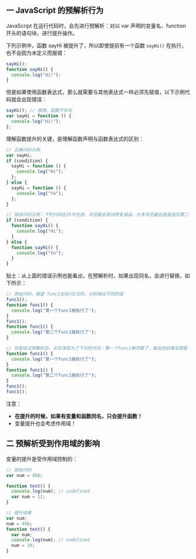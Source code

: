 ## 一 JavaScript 的预解析行为

JavaScript 在运行代码时，会先进行预解析：对以 var 声明的变量名、function 开头的语句块，进行提升操作。

下列示例中，函数 sayHi 被提升了，所以即使提前有一个函数 `sayHi()` 在执行，也不会因为未定义而报错：

```js
sayHi();
function sayHi() {
  console.log("Hi!");
}
```

但是如果使用函数表达式，那么就需要与其他表达式一样必须先赋值，以下示例代码就会出现错误：

```js
sayHi(); // 报错，函数不存在
var sayHi = function () {
  console.log("Hi!");
};
```

理解函数提升的关键，是理解函数声明与函数表达式的区别：

```js
// 正确代码示例
var sayHi;
if (condition) {
  sayHi = function () {
    console.log("Hi");
  };
} else {
  sayHi = function () {
    console.log("Yo");
  };
}

// 错误代码示例：下列代码在JS中无效，浏览器会尝试修复错误，大多浏览器会直接返回第二个函数声明！！！所以推荐使用函数表达式
if (condition) {
  function sayHi() {
    console.log("Hi");
  }
} else {
  function sayHi() {
    console.log("Yo");
  }
}
```

贴士：从上面的错误示例也能看出，在预解析时，如果出现同名，会进行替换，如下所示：

```js
// 原始代码，期望 func1在执行2次时，分别输出不同的值
func1();
function func1() {
  console.log("第一个func1被执行了");
}
func1();
function func1() {
  console.log("第二个func1被执行了");
}

// 但是经过预解析后，实际演变为了下列的代码：第一个func1被顶替了，输出的结果全部是：第二个func1被执行了
function func1() {
  console.log("第一个func1被执行了");
}
function func1() {
  console.log("第二个func1被执行了");
}
func1();
func1();
```

注意：

- **在提升的时候，如果有变量和函数同名，只会提升函数！**
- 变量提升也会考虑作用域！

## 二 预解析受到作用域的影响

变量的提升是受作用域控制的：

```js
// 原始代码
var num = 456;

function test() {
  console.log(num); // undefined
  var num = 11;
}

// 提升结果
var num;
num = 456;
function test() {
  var num;
  console.log(num); // undefined
  num = 10;
}
```
